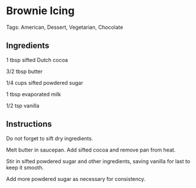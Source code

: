 # Brownie Icing

Tags: American, Dessert, Vegetarian, Chocolate



## Ingredients

1 tbsp sifted Dutch cocoa

3/2 tbsp butter

1/4 cups sifted powdered sugar

1 tbsp evaporated milk

1/2 tsp vanilla



## Instructions

Do not forget to sift dry ingredients.

Melt butter in saucepan. Add sifted cocoa and remove pan from heat.

Stir in sifted powdered sugar and other ingredients, saving vanilla for last to keep it smooth.

Add more powdered sugar as necessary for consistency.
